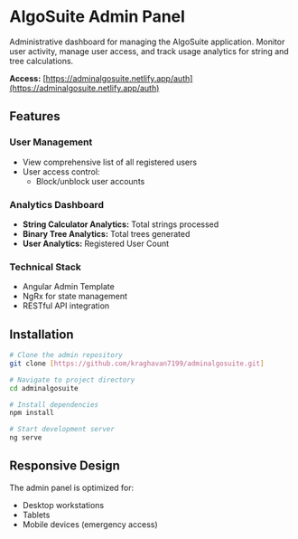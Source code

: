 # AlgoSuite Admin Panel

Administrative dashboard for managing the AlgoSuite application. Monitor user activity, manage user access, and track usage analytics for string and tree calculations.

 **Access:** [https://adminalgosuite.netlify.app/auth](https://adminalgosuite.netlify.app/auth)

## Features

### User Management
- View comprehensive list of all registered users
- User access control:
  - Block/unblock user accounts

### Analytics Dashboard
- **String Calculator Analytics:**  Total strings processed
- **Binary Tree Analytics:** Total trees generated
- **User Analytics:** Registered User Count


### Technical Stack
- Angular Admin Template
- NgRx for state management
- RESTful API integration


## Installation

```bash
# Clone the admin repository
git clone [https://github.com/kraghavan7199/adminalgosuite.git]

# Navigate to project directory
cd adminalgosuite

# Install dependencies
npm install

# Start development server
ng serve
```

## Responsive Design

The admin panel is optimized for:
- Desktop workstations
- Tablets
- Mobile devices (emergency access)
